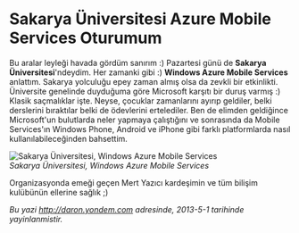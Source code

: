 # Sakarya Üniversitesi Azure Mobile Services Oturumum
Bu aralar leyleği havada gördüm sanırım :) Pazartesi günü de **Sakarya
Üniversitesi**'ndeydim. Her zamanki gibi :) **Windows Azure Mobile
Services** anlattım. Sakarya yolculuğu epey zaman almış olsa da zevkli
bir etkinlikti. Üniversite genelinde duyduğuma göre Microsoft karşıtı
bir duruş varmış :) Klasik saçmalıklar işte. Neyse, çocuklar zamanlarını
ayırıp geldiler, belki derslerini bıraktılar belki de ödevlerini
ertelediler. Ben de elimden geldiğince Microsoft'un bulutlarda neler
yapmaya çalıştığını ve sonrasında da Mobile Services'ın Windows Phone,
Android ve iPhone gibi farklı platformlarda nasıl kullanılabileceğinden
bahsettim.

![Sakarya Üniversitesi, Windows Azure Mobile
Services](media/Sakarya_Universitesi_Azure_Mobile_Services/sakarya.jpg)\
*Sakarya Üniversitesi, Windows Azure Mobile Services*

Organizasyonda emeği geçen Mert Yazıcı kardeşimin ve tüm bilişim
kulübünün ellerine sağlık ;)



*Bu yazi http://daron.yondem.com adresinde, 2013-5-1 tarihinde yayinlanmistir.*
